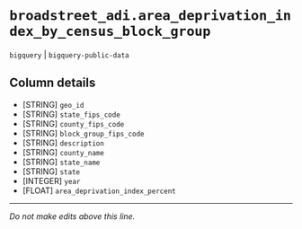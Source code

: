# `broadstreet_adi.area_deprivation_index_by_census_block_group`
`bigquery` | `bigquery-public-data`

## Column details
* [STRING]    `geo_id`
* [STRING]    `state_fips_code`
* [STRING]    `county_fips_code`
* [STRING]    `block_group_fips_code`
* [STRING]    `description`
* [STRING]    `county_name`
* [STRING]    `state_name`
* [STRING]    `state`
* [INTEGER]   `year`
* [FLOAT]     `area_deprivation_index_percent`

-------------------------------------------------------------------------------
*Do not make edits above this line.*

